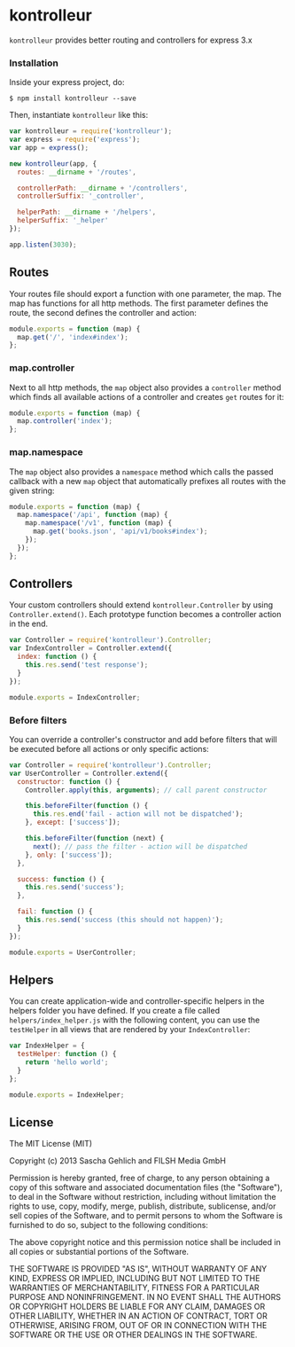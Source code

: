 kontrolleur
===========

`kontrolleur` provides better routing and controllers for express 3.x

### Installation

Inside your express project, do:

`$ npm install kontrolleur --save`

Then, instantiate `kontrolleur` like this:

```js
var kontrolleur = require('kontrolleur');
var express = require('express');
var app = express();

new kontrolleur(app, {
  routes: __dirname + '/routes',

  controllerPath: __dirname + '/controllers',
  controllerSuffix: '_controller',

  helperPath: __dirname + '/helpers',
  helperSuffix: '_helper'
});

app.listen(3030);
```

## Routes

Your routes file should export a function with one parameter, the map. The map has functions for all http methods. The first parameter defines the route, the second
defines the controller and action:

```js
module.exports = function (map) {
  map.get('/', 'index#index');
};
```

### map.controller

Next to all http methods, the `map` object also provides a `controller` method which finds all available actions of a controller and creates `get` routes for it:

```js
module.exports = function (map) {
  map.controller('index');
};
```

### map.namespace

The `map` object also provides a `namespace` method which calls the passed callback with a new `map` object that automatically prefixes all routes with the given string:

```js
module.exports = function (map) {
  map.namespace('/api', function (map) {
    map.namespace('/v1', function (map) {
      map.get('books.json', 'api/v1/books#index');
    });
  });
};
```

## Controllers

Your custom controllers should extend `kontrolleur.Controller` by using `Controller.extend()`. Each prototype function becomes a controller action in the end.

```js
var Controller = require('kontrolleur').Controller;
var IndexController = Controller.extend({
  index: function () {
    this.res.send('test response');
  }
});

module.exports = IndexController;
```

### Before filters

You can override a controller's constructor and add before filters that will be executed before all actions or only specific actions:

```js
var Controller = require('kontrolleur').Controller;
var UserController = Controller.extend({
  constructor: function () {
    Controller.apply(this, arguments); // call parent constructor

    this.beforeFilter(function () {
      this.res.end('fail - action will not be dispatched');
    }, except: ['success']);

    this.beforeFilter(function (next) {
      next(); // pass the filter - action will be dispatched
    }, only: ['success']);
  },

  success: function () {
    this.res.send('success');
  },

  fail: function () {
    this.res.send('success (this should not happen)');
  }
});

module.exports = UserController;
```

## Helpers

You can create application-wide and controller-specific helpers in the helpers folder you have defined. If you create a file called `helpers/index_helper.js` with the following content, you can use the `testHelper` in all views that are rendered by your `IndexController`:

```js
var IndexHelper = {
  testHelper: function () {
    return 'hello world';
  }
};

module.exports = IndexHelper;
```

## License

The MIT License (MIT)

Copyright (c) 2013 Sascha Gehlich and FILSH Media GmbH

Permission is hereby granted, free of charge, to any person obtaining a copy of this software and associated documentation files (the "Software"), to deal in the Software without restriction, including without limitation the rights to use, copy, modify, merge, publish, distribute, sublicense, and/or sell copies of the Software, and to permit persons to whom the Software is furnished to do so, subject to the following conditions:

The above copyright notice and this permission notice shall be included in all copies or substantial portions of the Software.

THE SOFTWARE IS PROVIDED "AS IS", WITHOUT WARRANTY OF ANY KIND, EXPRESS OR IMPLIED, INCLUDING BUT NOT LIMITED TO THE WARRANTIES OF MERCHANTABILITY, FITNESS FOR A PARTICULAR PURPOSE AND NONINFRINGEMENT. IN NO EVENT SHALL THE AUTHORS OR COPYRIGHT HOLDERS BE LIABLE FOR ANY CLAIM, DAMAGES OR OTHER LIABILITY, WHETHER IN AN ACTION OF CONTRACT, TORT OR OTHERWISE, ARISING FROM, OUT OF OR IN CONNECTION WITH THE SOFTWARE OR THE USE OR OTHER DEALINGS IN THE SOFTWARE.

